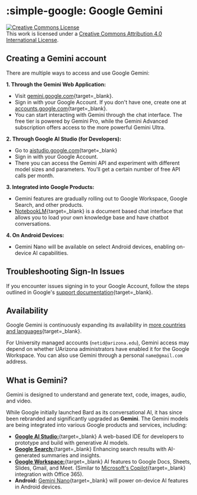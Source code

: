 # :simple-google: Google Gemini

<a rel="license" href="http://creativecommons.org/licenses/by/4.0/"><img alt="Creative Commons License" style="border-width:0" src="https://i.creativecommons.org/l/by/4.0/88x31.png" /></a><br />This work is licensed under a <a rel="license" href="http://creativecommons.org/licenses/by/4.0/">Creative Commons Attribution 4.0 International License</a>.

## Creating a Gemini account

There are multiple ways to access and use Google Gemini:

**1. Through the Gemini Web Application:**

   *   Visit [gemini.google.com](https://gemini.google.com/){target=_blank}.
   *   Sign in with your Google Account. If you don't have one, create one at [accounts.google.com](https://accounts.google.com/){target=_blank}.
   *   You can start interacting with Gemini through the chat interface. The free tier is powered by Gemini Pro, while the Gemini Advanced subscription offers access to the more powerful Gemini Ultra.

**2. Through Google AI Studio (for Developers):**

   *   Go to [aistudio.google.com](https://aistudio.google.com){target=_blank}
   *   Sign in with your Google Account.
   *   There you can access the Gemini API and experiment with different model sizes and parameters. You'll get a certain number of free API calls per month.

**3. Integrated into Google Products:**

   *   Gemini features are gradually rolling out to Google Workspace, Google Search, and other products.
   *   [NotebookLM](https://notebooklm.google.com/){target=_blank} is a document based chat interface that allows you to load your own knowledge base and have chatbot conversations. 

**4. On Android Devices:**

   *   Gemini Nano will be available on select Android devices, enabling on-device AI capabilities.

## Troubleshooting Sign-In Issues

If you encounter issues signing in to your Google Account, follow the steps outlined in Google's [support documentation](https://support.google.com/accounts/answer/7682439){target=_blank}.

## Availability

Google Gemini is continuously expanding its availability in [more countries and languages](https://support.google.com/gemini/answer/14525875){target=_blank}.

For University managed accounts (`netid@arizona.edu`), Gemini access may depend on whether UArizona administrators have enabled it for the Google Workspace.  You can also use Gemini through a personal `name@gmail.com` address.

## What is Gemini?

Gemini is designed to understand and generate text, code, images, audio, and video. 

While Google initially launched Bard as its conversational AI, it has since been rebranded and significantly upgraded as **Gemini**.  The Gemini models are being integrated into various Google products and services, including:

*   [**Google AI Studio:**](https://aistudio.google.com/){target=_blank} A web-based IDE for developers to prototype and build with generative AI models.
*   [**Google Search:**](https://google.com){target=_blank} Enhancing search results with AI-generated summaries and insights.
*   [**Google Workspace:**](https://workspace.google.com/solutions/ai/){target=_blank} AI features to Google Docs, Sheets, Slides, Gmail, and Meet. (Similar to [Microsoft's Copilot](https://copilot.microsoft.com/){target=_blank} integration with Office 365).
*   **Android:** [Gemini Nano](https://deepmind.google/technologies/gemini/nano/){target=_blank} will power on-device AI features in Android devices.
   